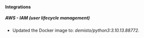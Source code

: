 #### Integrations
##### AWS - IAM (user lifecycle management)
- Updated the Docker image to: *demisto/python3:3.10.13.88772*.
